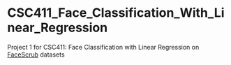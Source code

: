 # CSC411_Face_Classification_With_Linear_Regression
Project 1 for CSC411: Face Classification with Linear Regression on [FaceScrub](http://vintage.winklerbros.net/facescrub.html) datasets
